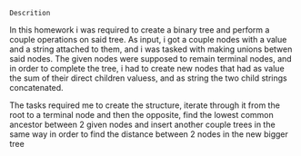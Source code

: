     Descrition

  In this homework i was required to create a binary tree and perform a couple operations on said tree. As input, i got a couple nodes with a value and a string attached to them, and i was tasked with making unions betwen said nodes. The given nodes were supposed to remain terminal nodes, and in order to complete the tree, i had to create new nodes that had as value the sum of their direct children valuess, and as string the two child strings concatenated. 
  
  The tasks required me to create the structure, iterate through it from the root to a terminal node and then the opposite, find the lowest common ancestor between 2 given nodes and insert another couple trees in the same way in order to find the distance between 2 nodes in the new
bigger tree
